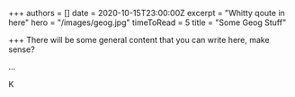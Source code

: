 +++
authors = []
date = 2020-10-15T23:00:00Z
excerpt = "Whitty qoute in here"
hero = "/images/geog.jpg"
timeToRead = 5
title = "Some Geog Stuff"

+++
There will be some general content that you can write here, make sense?

...

K